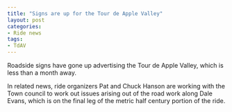 ```yaml
---
title: "Signs are up for the Tour de Apple Valley"
layout: post
categories:
- Ride news
tags:
- TdAV
---
```


Roadside signs have gone up advertising the Tour de Apple Valley, which is less than a month away.

In related news, ride organizers Pat and Chuck Hanson are working with the Town council to work out issues arising out of the road work along Dale Evans, which is on the final leg of the metric half century portion of the ride.